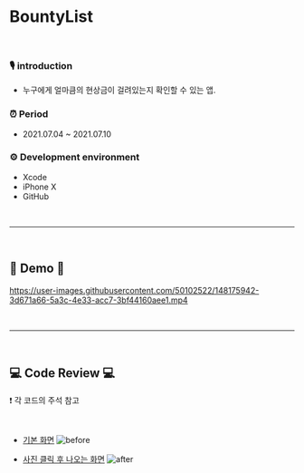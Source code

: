 # BountyList

<br>

### 🎙 introduction 
- 누구에게 얼마큼의 현상금이 걸려있는지 확인할 수 있는 앱.    

### ⏰ Period     
* 2021.07.04 ~ 2021.07.10         

### ⚙️ Development environment
* Xcode
* iPhone X
* GitHub


<br>

---------------------------------------------------------------------

<br>


## 🎥 Demo  🎥

https://user-images.githubusercontent.com/50102522/148175942-3d671a66-5a3c-4e33-acc7-3bf44160aee1.mp4

<br>

---------------------------------------------------------------------

<br>

## 💻 Code Review 💻
❗️ 각 코드의 주석 참고

<br>

- [기본 화면](BountyList/BountyList/BountyViewController.swift)
![before](https://user-images.githubusercontent.com/50102522/148176233-7342ddcf-5fde-4d50-ae5f-0a40fc0ea864.png)

- [사진 클릭 후 나오는 화면](BountyList/BountyList/DetailViewController.swift)
![after](https://user-images.githubusercontent.com/50102522/148176318-48ea553e-8218-47dc-a905-87cc2c2ac9cb.png)

